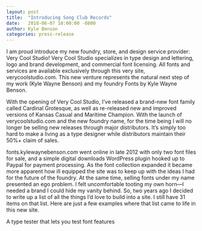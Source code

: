 ```yaml
---
layout: post
title:  "Introducing Song Club Records"
date:   2018-06-07 10:00:00 -0800
author:	Kyle Benson
categories: press-release
---
```

I am proud introduce my new foundry, store, and design service provider: Very Cool Studio! Very Cool Studio specializes in type design and lettering, logo and brand development, and commercial font licensing. All fonts and services are available exclusively through this very site, verycoolstudio.com. This new venture represents the natural next step of my work (Kyle Wayne Benson) and my foundry Fonts by Kyle Wayne Benson.

With the opening of Very Cool Studio, I’ve released a brand-new font family called Cardinal Grotesque, as well as re-released new and improved versions of Kansas Casual and Maritime Champion. With the launch of verycoolstudio.com and the new foundry name, for the time being I will no longer be selling new releases through major distributors. It’s simply too hard to make a living as a type designer while distributors maintain their 50%+ claim of sales.

fonts.kylewaynebenson.com went online in late 2012 with only two font files for sale, and a simple digital downloads WordPress plugin hooked up to Paypal for payment processing. As the font collection expanded it became more apparent how ill equipped the site was to keep up with the ideas I had for the future of the foundry. At the same time, selling fonts under my name presented an ego problem. I felt uncomfortable tooting my own horn—I needed a brand I could hide my vanity behind. So, two years ago I decided to write up a list of all the things I’d love to build into a site. I still have 31 items on that list. Here are just a few examples where that list came to life in this new site.

A type tester that lets you test font features
